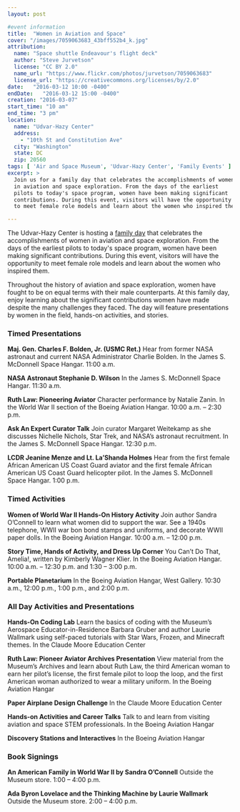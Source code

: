 ```yaml
---
layout: post

#event information
title:  "Women in Aviation and Space"
cover: "/images/7059063683_43bff552b4_k.jpg"
attribution:
  name: "Space shuttle Endeavour's flight deck"
  author: "Steve Jurvetson"
  license: "CC BY 2.0"
  name_url: "https://www.flickr.com/photos/jurvetson/7059063683"
  license_url: "https://creativecommons.org/licenses/by/2.0"
date:   "2016-03-12 10:00 -0400"
endDate:   "2016-03-12 15:00 -0400"
creation: "2016-03-07"
start_time: "10 am"
end_time: "3 pm"
location:
  name: "Udvar-Hazy Center"
  address:
    - "10th St and Constitution Ave"
  city: "Washington"
  state: DC
  zip: 20560
tags: [ 'Air and Space Museum', 'Udvar-Hazy Center', 'Family Events' ]
excerpt: >
  Join us for a family day that celebrates the accomplishments of women
  in aviation and space exploration. From the days of the earliest
  pilots to today's space program, women have been making significant
  contributions. During this event, visitors will have the opportunity
  to meet female role models and learn about the women who inspired them.

---
```


The Udvar-Hazy Center is hosting a 
[family day](https://airandspace.si.edu/events/heritage-days/womens-history/) that celebrates the
accomplishments of women in aviation and space exploration. From the
days of the earliest pilots to today's space program, women have been
making significant contributions. During this event, visitors will
have the opportunity to meet female role models and learn about the
women who inspired them.

Throughout the history of aviation and space exploration, women have
fought to be on equal terms with their male counterparts. At this
family day, enjoy learning about the significant contributions women
have made despite the many challenges they faced. The day will feature
presentations by women in the field, hands-on activities, and stories.

### Timed Presentations

**Maj. Gen. Charles F. Bolden, Jr. (USMC Ret.)**
Hear from former NASA astronaut and current NASA Administrator
Charlie Bolden.
In the James S. McDonnell Space Hangar.
11:00 a.m.

**NASA Astronaut Stephanie D. Wilson**
In the James S. McDonnell Space Hangar.
11:30 a.m.

**Ruth Law: Pioneering Aviator**
Character performance by Natalie Zanin.
In the World War II section of the Boeing Aviation Hangar.
10:00 a.m. –  2:30 p.m.

**Ask An Expert Curator Talk**
Join curator Margaret Weitekamp as she discusses Nichelle Nichols,
Star Trek, and NASA’s astronaut recruitment.
In the James S. McDonnell Space Hangar.
12:30 p.m.

**LCDR Jeanine Menze and Lt. La’Shanda Holmes**
Hear from the first female African American US Coast Guard aviator and
the first female African American US Coast Guard helicopter pilot.
In the James S. McDonnell Space Hangar.
1:00 p.m.

### Timed Activities

**Women of World War II Hands-On History Activity**
Join author Sandra O’Connell to learn what women did to support the war.
See a 1940s telephone, WWII war bon bond stamps and uniforms, and
decorate WWII paper dolls.
In the Boeing Aviation Hangar.
10:00 a.m. – 12:00 p.m.

**Story Time, Hands of Activity, and Dress Up Corner**
You Can’t Do That, Amelia!, written by Kimberly Wagner Klier.
In the Boeing Aviation Hangar.
10:00 a.m. – 12:30 p.m. and 1:30 – 3:00 p.m.

**Portable Planetarium**
In the Boeing Aviation Hangar, West Gallery.
10:30 a.m., 12:00 p.m., 1:00 p.m., and 2:00 p.m.
 
### All Day Activities and Presentations

**Hands-On Coding Lab**
Learn the basics of coding with the Museum’s Aerospace
Educator-in-Residence Barbara Gruber and author Laurie Wallmark
using self-paced tutorials with Star Wars, Frozen, and Minecraft themes. 
In the Claude Moore Education Center

**Ruth Law: Pioneer Aviator Archives Presentation**
View material from the Museum’s Archives and learn about Ruth Law,
the third American woman to earn her pilot’s license,
the first female pilot to loop the loop, and the first American
woman authorized to wear a military uniform. 
In the Boeing Aviation Hangar

**Paper Airplane Design Challenge**
In the Claude Moore Education Center

**Hands-on Activities and Career Talks**
Talk to and learn from visiting aviation and space STEM professionals.
In the Boeing Aviation Hangar

**Discovery Stations and Interactives**
In the Boeing Aviation Hangar

### Book Signings

**An American Family in World War II by Sandra O’Connell**
Outside the Museum store.
1:00 – 4:00 p.m.

**Ada Byron Lovelace and the Thinking Machine by Laurie Wallmark**
Outside the Museum store.
2:00 – 4:00 p.m.
